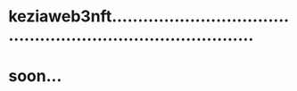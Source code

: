 # keziaweb3nft.................................................................................
# soon...
